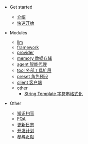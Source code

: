 - Get started
  - [介绍](README.md)
  - [快速开始](get_started/quick_start.md#快速开始)

- Modules
  - [llm](modules/llm.md#llm)
  - [framework](modules/framework.md#framework)
  - [provider](modules/provider.md#provider)
  - [memory 数据存储](modules/memory.md#memory)
  - [agent 智能代理](modules/agent.md#agent)
  - [tool 外部工具扩展](modules/tools.md#tools)
  - [preset 角色预设](modules/preset.md#preset-角色预设)
  - [client 客户端](modules/client.md#client)
  - other
    - [String Template 字符串格式化](modules/other/string_template.md#string-template)

- Other
  - [知识扫盲](other/knowledge.md) 
  - [FQA](other/fqa.md)
  - [更新日志](other/update.md)
  - [开发计划](other/plan.md)
  - [参与贡献](other/contribution.md)
